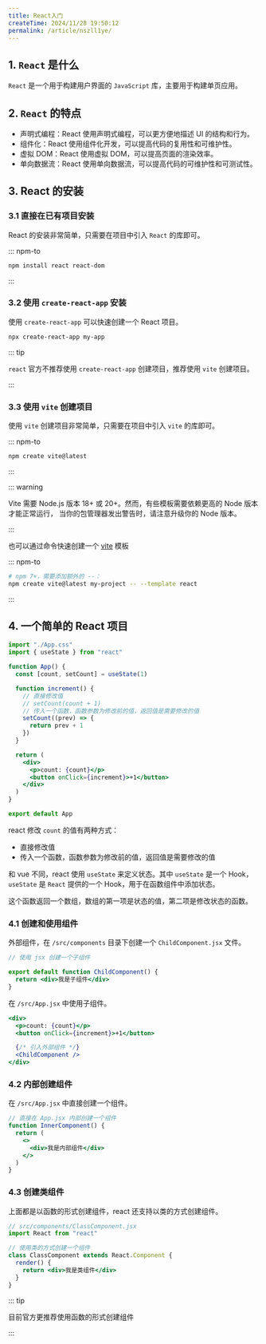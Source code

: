 ```yaml
---
title: React入门
createTime: 2024/11/28 19:50:12
permalink: /article/nszll1ye/
---
```


## 1. `React` 是什么

`React` 是一个用于构建用户界面的 `JavaScript` 库，主要用于构建单页应用。

## 2. `React` 的特点

- 声明式编程：React 使用声明式编程，可以更方便地描述 UI 的结构和行为。
- 组件化：React 使用组件化开发，可以提高代码的复用性和可维护性。
- 虚拟 DOM：React 使用虚拟 DOM，可以提高页面的渲染效率。
- 单向数据流：React 使用单向数据流，可以提高代码的可维护性和可测试性。

## 3. React 的安装

### 3.1 直接在已有项目安装

React 的安装非常简单，只需要在项目中引入 `React` 的库即可。

::: npm-to

```sh
npm install react react-dom
```

:::

### 3.2 使用 `create-react-app` 安装

使用 `create-react-app` 可以快速创建一个 React 项目。

```bash
npx create-react-app my-app
```

::: tip

`react` 官方不推荐使用 `create-react-app` 创建项目，推荐使用 `vite` 创建项目。

:::

### 3.3 使用 `vite` 创建项目

使用 `vite` 创建项目非常简单，只需要在项目中引入 `vite` 的库即可。

::: npm-to

```sh
npm create vite@latest
```

:::

::: warning

Vite 需要 Node.js 版本 18+ 或 20+。然而，有些模板需要依赖更高的 Node 版本才能正常运行，
当你的包管理器发出警告时，请注意升级你的 Node 版本。

:::

也可以通过命令快速创建一个 [vite](https://cn.vitejs.dev/guide/) 模板

::: npm-to

```sh
# npm 7+，需要添加额外的 --：
npm create vite@latest my-project -- --template react
```

:::

## 4. 一个简单的 React 项目

```jsx
import "./App.css"
import { useState } from "react"

function App() {
  const [count, setCount] = useState(1)

  function increment() {
    // 直接修改值
    // setCount(count + 1)
    // 传入一个函数，函数参数为修改前的值，返回值是需要修改的值
    setCount((prev) => {
      return prev + 1
    })
  }

  return (
    <div>
      <p>count: {count}</p>
      <button onClick={increment}>+1</button>
    </div>
  )
}

export default App
```

react 修改 `count` 的值有两种方式：

- 直接修改值
- 传入一个函数，函数参数为修改前的值，返回值是需要修改的值

和 vue 不同，react 使用 `useState` 来定义状态。其中 `useState` 是一个 Hook，
`useState` 是 `React` 提供的一个 Hook，用于在函数组件中添加状态。

这个函数返回一个数组，数组的第一项是状态的值，第二项是修改状态的函数。

### 4.1 创建和使用组件

外部组件，在 `/src/components` 目录下创建一个 `ChildComponent.jsx` 文件。

```jsx
// 使用 jsx 创建一个子组件

export default function ChildComponent() {
  return <div>我是子组件</div>
}
```

在 `/src/App.jsx` 中使用子组件。

```jsx
<div>
  <p>count: {count}</p>
  <button onClick={increment}>+1</button>

  {/* 引入外部组件 */}
  <ChildComponent />
</div>
```

### 4.2 内部创建组件

在 `/src/App.jsx` 中直接创建一个组件。

```jsx
// 直接在 App.jsx 内部创建一个组件
function InnerComponent() {
  return (
    <>
      <div>我是内部组件</div>
    </>
  )
}
```

### 4.3 创建类组件

上面都是以函数的形式创建组件，react 还支持以类的方式创建组件。

```jsx
// src/components/ClassComponent.jsx
import React from "react"

// 使用类的方式创建一个组件
class ClassComponent extends React.Component {
  render() {
    return <div>我是类组件</div>
  }
}
```

::: tip

目前官方更推荐使用函数的形式创建组件

:::
